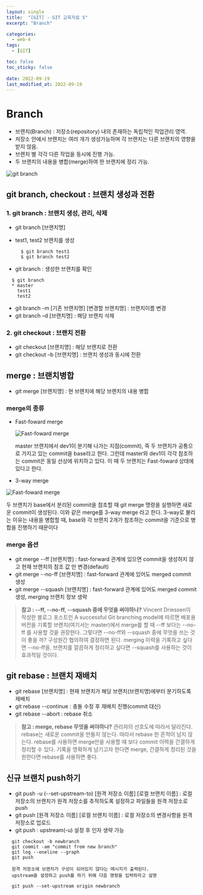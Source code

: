 ```yaml
---
layout: single
title:  "[GIT] - GIT 교육자료 5"
excerpt: "Branch"

categories:
  - web-4
tags:
  - [GIT]

toc: false
toc_sticky: false
 
date: 2022-09-19
last_modified_at: 2022-09-19
---
```

# Branch
- 브랜치(Branch) : 저장소(repository) 내의 존재하는 독립적인 작업관리 영역. 
- 저장소 안에서 브랜치는 여러 개가 생성가능하며 각 브랜치는 다른 브랜치의 영향을 받지 않음. 
- 브랜치 별 각각 다른 작업을 동시에 진행 가능. 
- 두 브랜치의 내용을 병합(merge)하여 한 브랜치에 정리 가능.

![git branch](./../../images/lecture/git_05.00.01..jpg)

## git branch, checkout : 브랜치 생성과 전환
### 1. git branch : 브랜치 생성, 관리, 삭제

- git branch [브랜치명]

- test1, test2 브랜치를 생성
  ```
    $ git branch test1
    $ git branch test2
  ```

 - git branch : 생성한 브랜치를 확인
  ```
    $ git branch
    * master
      test1
      test2
  ```

- git branch -m [기존 브랜치명] [변경할 브랜치명] : 브랜치이름 변경
- git branch –d [브랜치명] : 해당 브랜치 삭제

### 2. git checkout : 브랜치 전환
- git checkout [브랜치명] : 해당 브랜치로 전환
- git checkout –b [브랜치명] : 브랜치 생성과 동시에 전환

## merge : 브랜치병합
- git merge [브랜치명] : 현 브랜치에 해당 브랜치의 내용 병합

### merge의 종류
- Fast-foward merge 

  ![Fast-foward merge ](./../../images/lecture/git_05.03.01.jpg)

  master 브랜치에서 dev1이 분기해 나가는 지점(commit), 즉 두 브랜치가 공통으로 가지고 있는 commit을 base라고 한다. 그런데 master와 dev1이 각각 참조하는 commit은 동일 선상에 위치하고 있다. 이 때 두 브랜치는 Fast-foward 상태에 있다고 한다.

 - 3-way merge
 
  ![Fast-foward merge ](./../../images/lecture/git_05.03.04.jpg)

  두 브랜치가 base에서 분리된 commit을 참조할 때 git merge 명령을 실행하면 새로운 commit이 생성된다. 이와 같은 merge를 3-way merge 라고 한다. 3-way로 불리는 이유는 내용을 병합할 때, base와 각 브랜치 2개가 참조하는 commit을 기준으로 병합을 진행하기 때문이다

### merge 옵션
- git merge --ff [브랜치명] : fast-forward 관계에 있으면 commit을 생성하지 않고 현재 브랜치의 참조 값 만 변경(default)
- git merge --no-ff [브랜치명] : fast-forward 관계에 있어도 merged commit 생성
- git merge --squash [브랜치명] : fast-forward 관계에 있어도 merged commit 생성, merging 브랜치 정보 생략

> **참고 : --ff, --no-ff, --squash 중에 무엇을 써야하나?**
> Vincent Driessen이 작성한 블로그 포스트인 A successful Git branching model에 
> 따르면 배포용 버전을 기록할 브랜치(여기서는 master)에서 merge를 할 때 
> --ff 보다는 --no-ff 를 사용할 것을 권장한다. 
> 그렇다면 --no-ff와 --squash 중에 무엇을 쓰는 것이 좋을 까? 구성원간 협의하여 
> 결정하면 된다. merging 이력을 기록하고 싶다면 --no-ff을, 
> 브랜치를 깔끔하게 정리하고 싶다면 --squash를 사용하는 것이 효과적일 것이다.

## git rebase : 브랜치 재배치
- git rebase [브랜치명] : 현재 브랜치가 해당 브랜치(브랜치명)에부터 분기하도록 재배치
- git rebase --continue : 충돌 수정 후 재배치 진행(commit 대신)
- git rebase --abort : rebase 취소

> **참고 : merge, rebase 무엇을 써야하나?**
> 관리자의 선호도에 따라서 달라진다. rebase는 새로운 commit을 만들지 않는다. 
> 따라서 rebase 한 흔적이 남지 않는다. rebase를 사용하면 merge만을 사용할 때 보다 
> commit 이력을 간결하게 정리할 수 있다.
> 기록을 명확하게 남기고자 한다면 merge, 간결하게 정리된 것을 원한다면 rebase를 사용하면 좋다.


## 신규 브랜치 push하기
- git push -u (--set-upstream-to) [원격 저장소 이름] [로컬 브랜치 이름] : 로컬 저장소의 브랜치가 원격 저장소를 추적하도록 설정하고 파일들을 원격 저장소로 push
- git push [원격 저장소 이름] [로컬 브랜치 이름] : 로컬 저장소의 변경사항을 원격 저장소로 업로드
- git push : upstream(-u) 설정 후 인자 생략 가능

```
  git checkout -b newbranch
  git commit -am "commit from new branch"
  git log --oneline --graph
  git push

  원격 저장소에 브랜치가 구성이 되어있지 않다는 메시지가 출력된다. 
  upstream을 설정하고 push를 하기 위해 다음 명령을 입력하라고 설명

  git push --set-upstream origin newbranch
```
